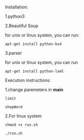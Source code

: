 Installation:

1.python3

2.Beautiful Soup

  for unix or linux system, you can run:
  
    apt-get install python-bs4
    
3.parser

  for unix or linux system, you can run 
  
    apt-get install python-lxml


Execution instructions:

1.change paremeters in __main__

    limit
  
    shopWord
  
2.For linux system

    chmod +x run.sh
  
    ./run.sh
